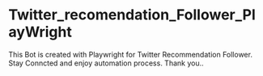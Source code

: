 # Twitter_recomendation_Follower_PlayWright
This Bot is created with Playwright for Twitter Recommendation Follower.
Stay Conncted and enjoy automation process.
Thank you..
